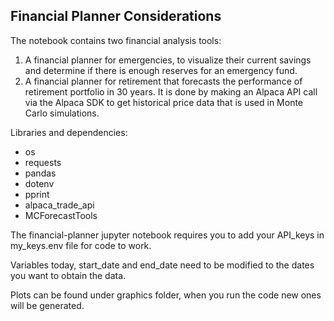 ## Financial Planner Considerations

The notebook contains two financial analysis tools:
1) A financial planner for emergencies, to visualize their current savings and determine if there is enough reserves for an emergency fund.
2) A financial planner for retirement that forecasts the performance of retirement portfolio in 30 years. It is done by making an Alpaca API call via the Alpaca SDK to get historical price data that is used in Monte Carlo simulations.

Libraries and dependencies:
- os
- requests
- pandas
- dotenv
- pprint
- alpaca_trade_api
- MCForecastTools

The financial-planner jupyter notebook requires you to add your API_keys in my_keys.env file for code to work.

Variables today, start_date and end_date need to be modified to the dates you want to obtain the data.

Plots can be found under graphics folder, when you run the code new ones will be generated. 

